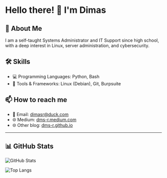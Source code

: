 # Hello there! 👋 I'm Dimas 

## 🚀 About Me
I am a self-taught Systems Administrator and IT Support since high school, with a deep interest in Linux, server administration, and cybersecurity.

## 🛠️ Skills
- 💻 Programming Languages: Python, Bash
- 🔧 Tools & Frameworks: Linux (Debian), Git, Burpsuite

## 📫 How to reach me
- 📧 Email: dimasr@duck.com
- 🌐 Medium: [dms-r.medium.com](https://dms-r.medium.com/)
- 🌐 Other blog: [dms-r.github.io](https://dms-r.github.io/)

---

## 📊 GitHub Stats
![GitHub Stats](https://github-readme-stats.vercel.app/api?username=dms-r&show_icons=true&theme=tokyonight)

![Top Langs](https://github-readme-stats.vercel.app/api/top-langs/?username=dms-r&layout=compact&theme=tokyonight)


